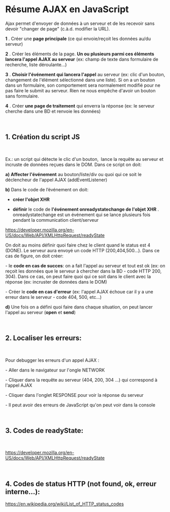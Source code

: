 # Résume AJAX en JavaScript

Ajax permet d'envoyer de données à un serveur et de les recevoir sans
devoir "changer de page" (c.à.d. modifier la URL).

**1** . Créer une **page principale** (ce qui envoie/reçoit les données au/du serveur)

**2** . Créer les éléments de la page. **Un ou plusieurs parmi ces éléments lancera l'appel AJAX au serveur** (ex: champ de texte dans formulaire de recherche, liste déroulante...)

**3** . **Choisir l'événement qui lancera l'appel** au serveur (ex: clic d'un bouton, changement de l'élément sélectionné dans une liste). Si on a un bouton dans un formulaire, son comportement sera normalement modifié pour ne pas faire le submit au serveur.
Rien ne nous empêche d'avoir un bouton sans formulaire.

**4** . Créer **une page de traitement** qui enverra la réponse (ex: le serveur cherche dans une BD et renvoie les données)

<br>

## 1. Création du script JS 

<br>

Ex.: un script qui détecte le clic d'un bouton,  lance la requête au serveur et incruste de données reçues dans le DOM. 
Dans ce script on doit:

**a)** **Affecter l\'événement** au bouton/liste/div ou quoi qui ce soit le déclencheur de l'appel AJAX (addEventListener)

**b)** Dans le code de l’événement on doit:

- **créer l\'objet XHR**

- **définir** le code de **l'événement onreadystatechange de l'objet XHR** . onreadystatechange est un événement qui se lance plusieurs fois pendant la communication client/serveur 

https://developer.mozilla.org/en-US/docs/Web/API/XMLHttpRequest/readyState

On doit au moins définir quoi faire chez le client quand le status est 4 (DONE). Le serveur aura envoyé un code HTTP (200,404,500...). Dans ce cas de figure, on doit créer: 

\- le **code en cas de succes**: on a fait l'appel au serveur et tout est ok (ex: on reçoit les données que le serveur à chercher dans la BD - code HTTP 200, 304). Dans ce cas, on peut faire quoi qui ce soit dans le client avec la réponse (ex: incruster de données dans le DOM)

\- Créer le **code en cas d\'erreur** (ex: l'appel AJAX échoue car il y a une erreur dans le serveur - code 404, 500, etc...)

**d)** Une fois on a défini quoi faire dans chaque situation, on peut lancer l'appel au serveur (**open** et **send**)

<br>

## 2. Localiser les erreurs:

<br>

Pour debugger les erreurs d'un appel AJAX : 

\- Aller dans le navigateur sur l\'ongle NETWORK

\- Cliquer dans la requête au serveur (404, 200, 304 \...) qui correspond à l'appel AJAX

\- Cliquer dans l\'onglet RESPONSE pour voir la réponse du serveur

\- Il peut avoir des erreurs de JavaScript qu\'on peut voir dans la console

<br>

## 3. Codes de readyState:

<br>

https://developer.mozilla.org/en-US/docs/Web/API/XMLHttpRequest/readyState

<br>

## 4. Codes de status HTTP (not found, ok, erreur interne...):

https://en.wikipedia.org/wiki/List_of_HTTP_status_codes

